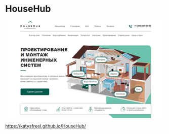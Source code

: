 # HouseHub

![Image](https://github.com/KatySFreel/HouseHub/blob/master/preview.png)

https://katysfreel.github.io/HouseHub/

